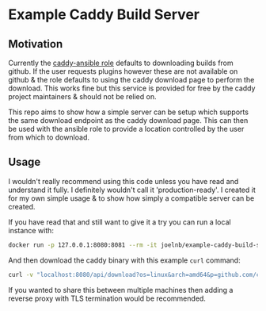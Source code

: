 # Example Caddy Build Server

## Motivation

Currently the [caddy-ansible role](https://github.com/caddy-ansible/caddy-ansible) defaults to downloading builds from github. If the user requests plugins however these are not available on github & the role defaults to using the caddy download page to perform the download. This works fine but this service is provided for free by the caddy project maintainers & should not be relied on.

This repo aims to show how a simple server can be setup which supports the same download endpoint as the caddy download page. This can then be used with the ansible role to provide a location controlled by the user from which to download.

## Usage

I wouldn't really recommend using this code unless you have read and understand it fully. I definitely wouldn't call it 'production-ready'. I created it for my own simple usage & to show how simply a compatible server can be created.

If you have read that and still want to give it a try you can run a local instance with:

```bash
docker run -p 127.0.0.1:8080:8081 --rm -it joelnb/example-caddy-build-server
```

And then download the caddy binary with this example `curl` command:

```bash
curl -v "localhost:8080/api/download?os=linux&arch=amd64&p=github.com/caddy-dns/lego-deprecated" --output caddy
```

If you wanted to share this between multiple machines then adding a reverse proxy with TLS termination would be recommended.

